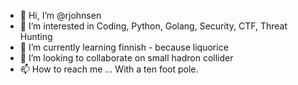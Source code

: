 - 👋 Hi, I’m @rjohnsen
- 👀 I’m interested in Coding, Python, Golang, Security, CTF, Threat Hunting
- 🌱 I’m currently learning finnish - because liquorice
- 💞️ I’m looking to collaborate on small hadron collider
- 📫 How to reach me ... With a ten foot pole.

<!---
rjohnsen/rjohnsen is a ✨ special ✨ repository because its `README.md` (this file) appears on your GitHub profile.
You can click the Preview link to take a look at your changes.
--->
